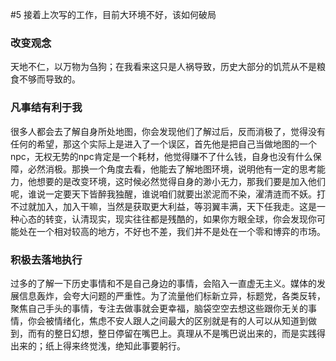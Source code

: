 #5 接着上次写的工作，目前大环境不好，该如何破局
### 改变观念
天地不仁，以万物为刍狗；在我看来这只是人祸导致，历史大部分的饥荒从不是粮食不够而导致的。
### 凡事结有利于我
很多人都会去了解自身所处地图，你会发现他们了解过后，反而消极了，觉得没有任何的希望，那这个实际上是进入了一个误区，首先他是把自己当做地图的一个npc，无权无势的npc肯定是一个耗材，他觉得赚不了什么钱，自身也没有什么保障，必然消极。那换一个角度去看，他能去了解地图环境，说明他有一定的思考能力，他想要的是改变环境，这时候必然觉得自身的渺小无力，那我们要是加入他们呢，谁说一定要天下皆醉我独醒，谁说咱们就要出淤泥而不染，濯清涟而不妖。打不过就加入，加入干嘛，当然是获取更大利益，等羽翼丰满，天下任我走。这是一种心态的转变，认清现实，现实往往都是残酷的，如果你方眼全球，你会发现你可能处在一个相对较高的地方，不好也不差，我们并不是处在一个零和博弈的市场。
### 积极去落地执行
过多的了解一下历史事情和不是自己身边的事情，会陷入一直虚无主义。媒体的发展信息轰炸，会夸大问题的严重性。为了流量他们标新立异，标题党，各类反转，聚焦自己手头的事情，专注去做事就会更幸福，脑袋空空去想这些跟你无关的事情，你会被情绪化，焦虑不安人跟人之间最大的区别就是有的人可以从知道到做到，而有的整日幻想，整日停留在嘴巴上。真理从不是嘴巴说出来的，而是实践得出来的；纸上得来终觉浅，绝知此事要躬行。